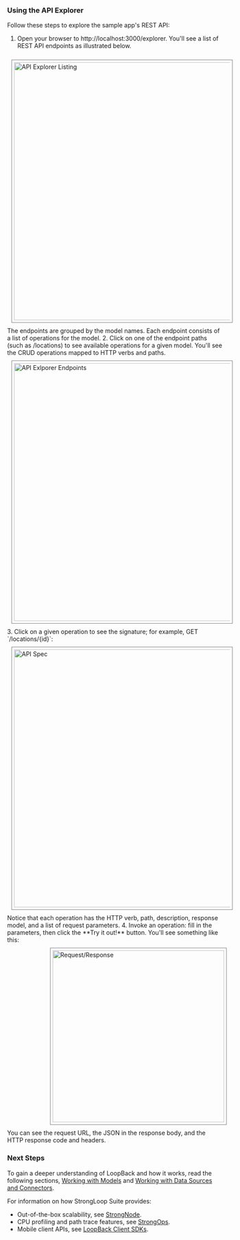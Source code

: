 ### Using the API Explorer

Follow these steps to explore the sample app's REST API:

1. Open your browser to http://localhost:3000/explorer. You'll see a list of REST API endpoints as illustrated below.
<img src="/loopback/assets/explorer-listing.png" alt="API Explorer Listing" width="600" style="border: 1px solid gray; padding: 5px; margin: 10px;">
The endpoints are grouped by the model names. Each endpoint consists of a list
of operations for the model.
2. Click on one of the endpoint paths (such as /locations) to see available
operations for a given model.  You'll see the CRUD operations mapped to HTTP verbs and paths.
<img src="/loopback/assets/explorer-endpoint.png" alt="API Exlporer Endpoints" width="600" style="border: 1px solid gray; padding: 5px; margin: 10px;">
3. Click on a given operation to see the signature; for example, GET `/locations/{id}`:
<img src="/loopback/assets/explorer-api.png" alt="API Spec" width="600" style="border: 1px solid gray; padding: 5px; margin: 10px;">
Notice that each operation has the HTTP verb, path, description, response model, and a list of request parameters.
4. Invoke an operation: fill in the parameters,  then click the **Try it out!** button.  You'll see something like this:

<img src="/loopback/assets/explorer-req-res.png" alt="Request/Response" width="400" style="border: 1px solid gray; padding: 5px; margin: 10px 10px 10px 100px;">
You can see the request URL, the JSON in the response body, and the HTTP response code and headers.

<h3>Next Steps</h3>

To gain a deeper understanding of LoopBack and how it works, read the following sections, [Working with Models](#working-with-models) and [Working with Data Sources and Connectors](#working-with-data-sources-and-connectors).

For information on how StrongLoop Suite provides:

 - Out-of-the-box scalability, see
 [StrongNode](http://docs.strongloop.com/strongnode#quick-start).
 - CPU profiling and path trace features, see
 [StrongOps](http://docs.strongloop.com/strongops#quick-start).
 - Mobile client APIs, see [LoopBack Client SDKs](http://docs.strongloop.com/loopback-clients/).
